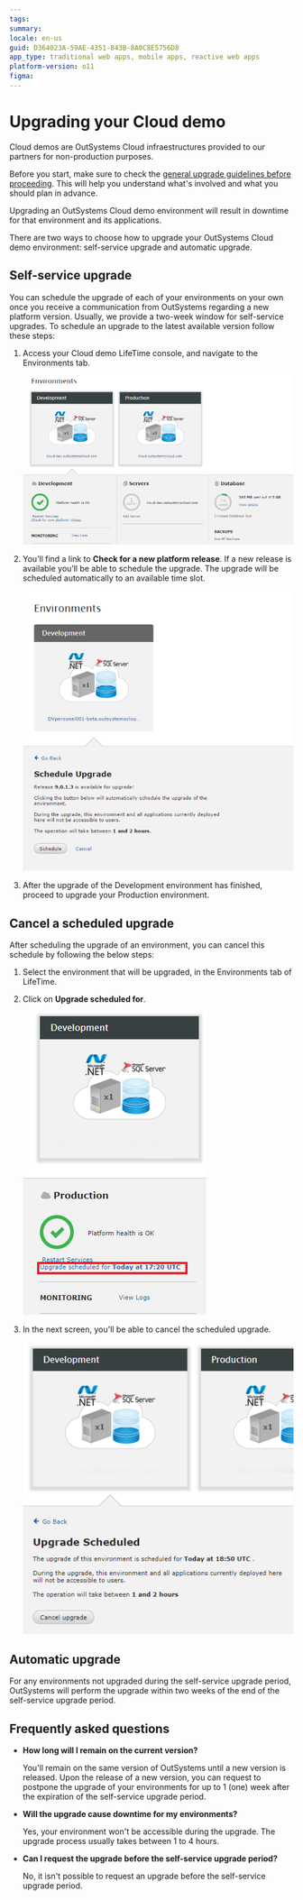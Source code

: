 ```yaml
---
tags: 
summary: 
locale: en-us
guid: D364023A-59AE-4351-843B-8A0C8E5756D8
app_type: traditional web apps, mobile apps, reactive web apps
platform-version: o11
figma:
---
```


# Upgrading your Cloud demo

Cloud demos are OutSystems Cloud infraestructures provided to our partners for non-production purposes.

Before you start, make sure to check the [general upgrade guidelines before proceeding](https://success.outsystems.com/Support/Enterprise_Customers/Upgrading/01_Upgrade_OutSystems_Platform). This will help you understand what's involved and what you should plan in advance.

<div class="info" markdown="1">

Upgrading an OutSystems Cloud demo environment will result in downtime for that environment and its applications.

</div>

There are two ways to choose how to upgrade your OutSystems Cloud demo environment: self-service upgrade and automatic upgrade.

## Self-service upgrade

You can schedule the upgrade of each of your environments on your own once you receive a communication from OutSystems regarding a new platform version. Usually, we provide a two-week window for self-service upgrades. To schedule an upgrade to the latest available version follow these steps:

1. Access your Cloud demo LifeTime console, and navigate to the Environments tab.

    ![](images/upgrade-cloud-demo-1-lt.png)

1. You’ll find a link to **Check for a new platform release**. If a new release is available you’ll be able to schedule the upgrade. The upgrade will be scheduled automatically to an available time slot.

    ![](images/upgrade-cloud-demo-2-lt.png)

1. After the upgrade of the Development environment has finished, proceed to upgrade your Production environment.

## Cancel a scheduled upgrade

After scheduling the upgrade of an environment, you can cancel this schedule by following the below steps:

1. Select the environment that will be upgraded, in the Environments tab of LifeTime.
1. Click on **Upgrade scheduled for**.

    ![](images/upgrade-cloud-demo-3-lt.png)

1. In the next screen, you'll be able to cancel the scheduled upgrade.

    ![](images/upgrade-cloud-demo-4-lt.png)

## Automatic upgrade

For any environments not upgraded during the self-service upgrade period, OutSystems will perform the upgrade within two weeks of the end of the self-service upgrade period.

## Frequently asked questions

* **How long will I remain on the current version?**

    You'll remain on the same version of OutSystems until a new version is released. Upon the release of a new version, you can request to postpone the upgrade of your environments for up to 1 (one) week after the expiration of the self-service upgrade period.

* **Will the upgrade cause downtime for my environments?**

    Yes, your environment won't be accessible during the upgrade. The upgrade process usually takes between 1 to 4 hours.

* **Can I request the upgrade before the self-service upgrade period?** 

    No, it isn't possible to request an upgrade before the self-service upgrade period.

